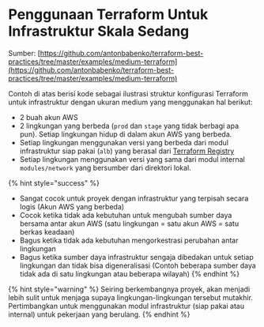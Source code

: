 # Penggunaan Terraform Untuk Infrastruktur Skala Sedang

Sumber: [https://github.com/antonbabenko/terraform-best-practices/tree/master/examples/medium-terraform](https://github.com/antonbabenko/terraform-best-practices/tree/master/examples/medium-terraform)

Contoh di atas berisi kode sebagai ilustrasi struktur konfigurasi Terraform untuk infrastruktur dengan ukuran medium yang menggunakan hal berikut:

* 2 buah akun AWS
* 2 lingkungan yang berbeda (`prod` dan `stage` yang tidak berbagi apa pun). Setiap lingkungan hidup di dalam akun AWS yang berbeda.
* Setiap lingkungan menggunakan versi yang berbeda dari modul infrastruktur siap pakai (`alb`) yang berasal dari [Terraform Registry](https://registry.terraform.io)
* Setiap lingkungan menggunakan versi yang sama dari modul internal `modules/network` yang bersumber dari direktori lokal.

{% hint style="success" %}
* Sangat cocok untuk proyek dengan infrastruktur yang terpisah secara logis (Akun AWS yang berbeda)
* Cocok ketika tidak ada kebutuhan untuk mengubah sumber daya bersama antar akun AWS (satu lingkungan = satu akun AWS = satu berkas keadaan)
* Bagus ketika tidak ada kebutuhan mengorkestrasi perubahan antar lingkungan
* Bagus ketika sumber daya infrastruktur sengaja dibedakan untuk setiap lingkungan dan tidak bisa digeneralisasi (Contoh beberapa sumber daya tidak ada di satu lingkungan atau beberapa wilayah)
{% endhint %}

{% hint style="warning" %}
Seiring berkembangnya proyek, akan menjadi lebih sulit untuk menjaga supaya lingkungan-lingkungan tersebut mutakhir. Pertimbangkan untuk menggunakan modul infrastruktur (siap pakai atau internal) untuk pekerjaan yang berulang.
{% endhint %}

##
